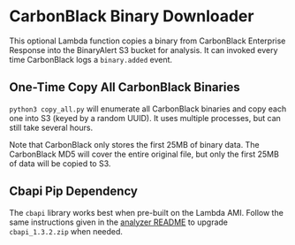 # CarbonBlack Binary Downloader
This optional Lambda function copies a binary from CarbonBlack Enterprise Response into the BinaryAlert S3 bucket for analysis.
It can invoked every time CarbonBlack logs a `binary.added` event.


## One-Time Copy All CarbonBlack Binaries
`python3 copy_all.py` will enumerate all CarbonBlack binaries and copy each one into S3 (keyed by a
random UUID). It uses multiple processes, but can still take several hours.

Note that CarbonBlack only stores the first 25MB of binary data. The CarbonBlack MD5 will cover the entire
original file, but only the first 25MB of data will be copied to S3.

## Cbapi Pip Dependency
The `cbapi` library works best when pre-built on the Lambda AMI. Follow the same instructions given
in the [analyzer README](../analyzer/README.md) to upgrade `cbapi_1.3.2.zip` when needed.
